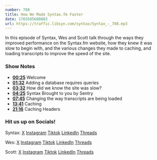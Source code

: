 ```yaml
---
number: 708
title: How We Made Syntax.fm Faster
date: 1703505600803
url: https://traffic.libsyn.com/syntax/Syntax_-_708.mp3
---
```


In this episode of Syntax, Wes and Scott talk through the ways they improved performance on the Syntax.fm website, how they knew it was slow to begin with, and the various changes they made to caching, and loading transcripts to improve the speed of the site.

### Show Notes

* **[00:25](#t=00:25)** Welcome
* **[01:32](#t=01:32)** Adding a database requires queries
* **[03:32](#t=03:32)** How did we know the site was slow?
* **[04:25](#t=04:25)** Syntax Brought to you by Sentry
* **[07:45](#t=07:45)** Changing the way transcripts are being loaded
* **[13:41](#t=13:41)** Caching
* **[21:16](#t=21:16)** Caching Headers

### Hit us up on Socials!

Syntax: [X](https://twitter.com/syntaxfm) [Instagram](https://www.instagram.com/syntax_fm/) [Tiktok](https://www.tiktok.com/@syntaxfm) [LinkedIn](https://www.linkedin.com/company/96077407/admin/feed/posts/) [Threads](https://www.threads.net/@syntax_fm)

Wes: [X](https://twitter.com/wesbos) [Instagram](https://www.instagram.com/wesbos/) [Tiktok](https://www.tiktok.com/@wesbos) [LinkedIn](https://www.linkedin.com/in/wesbos/) [Threads](https://www.threads.net/@wesbos)

Scott: [X](https://twitter.com/stolinski) [Instagram](https://www.instagram.com/stolinski/) [Tiktok](https://www.tiktok.com/@stolinski) [LinkedIn](https://www.linkedin.com/in/stolinski/) [Threads](https://www.threads.net/@stolinski)